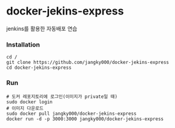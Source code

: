 # docker-jekins-express
jenkins를 활용한 자동배포 연습

### Installation

```
cd /
git clone https://github.com/jangky000/docker-jekins-express
cd docker-jekins-express
```

### Run

```
# 도커 레포지토리에 로그인(이미지가 private일 때)
sudo docker login
# 이미지 다운로드
sudo docker pull jangky000/docker-jekins-express
docker run -d -p 3000:3000 jangky000/docker-jekins-express
```
